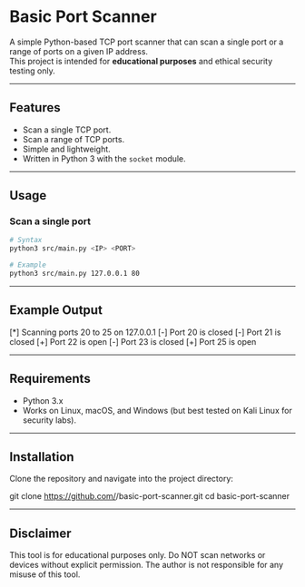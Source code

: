 # Basic Port Scanner

A simple Python-based TCP port scanner that can scan a single port or a range of ports on a given IP address.  
This project is intended for **educational purposes** and ethical security testing only.

---

## Features
- Scan a single TCP port.
- Scan a range of TCP ports.
- Simple and lightweight.
- Written in Python 3 with the `socket` module.

---

## Usage

### Scan a single port
```bash
# Syntax
python3 src/main.py <IP> <PORT>

# Example
python3 src/main.py 127.0.0.1 80
```
---

## Example Output
[*] Scanning ports 20 to 25 on 127.0.0.1
[-] Port 20 is closed
[-] Port 21 is closed
[+] Port 22 is open
[-] Port 23 is closed
[+] Port 25 is open

---

## Requirements
- Python 3.x
- Works on Linux, macOS, and Windows (but best tested on Kali Linux for security labs).

---

## Installation
Clone the repository and navigate into the project directory:

git clone https://github.com/<your-username>/basic-port-scanner.git 
cd basic-port-scanner

---

## Disclaimer
This tool is for educational purposes only.
Do NOT scan networks or devices without explicit permission.
The author is not responsible for any misuse of this tool.